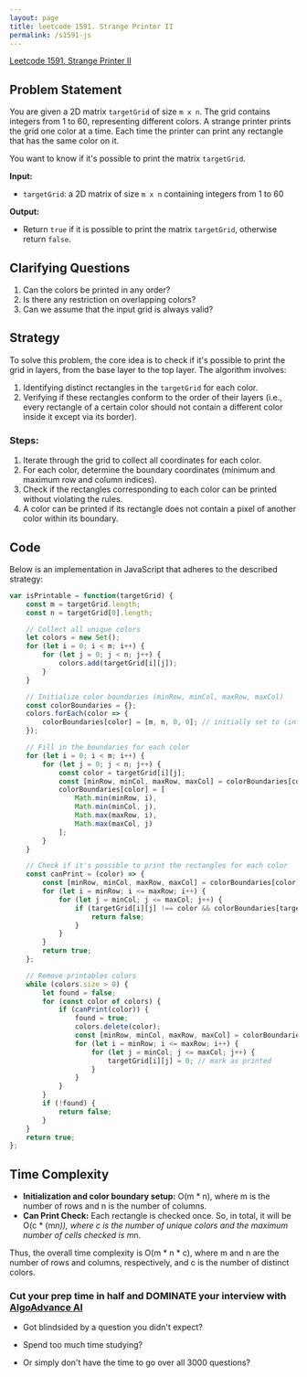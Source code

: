 ```yaml
---
layout: page
title: leetcode 1591. Strange Printer II
permalink: /s1591-js
---
```

[Leetcode 1591. Strange Printer II](https://algoadvance.github.io/algoadvance/l1591)
## Problem Statement
You are given a 2D matrix `targetGrid` of size `m x n`. The grid contains integers from 1 to 60, representing different colors. A strange printer prints the grid one color at a time. Each time the printer can print any rectangle that has the same color on it. 

You want to know if it's possible to print the matrix `targetGrid`.

**Input:**
- `targetGrid`: a 2D matrix of size `m x n` containing integers from 1 to 60

**Output:**
- Return `true` if it is possible to print the matrix `targetGrid`, otherwise return `false`.

## Clarifying Questions
1. Can the colors be printed in any order?
2. Is there any restriction on overlapping colors?
3. Can we assume that the input grid is always valid?

## Strategy
To solve this problem, the core idea is to check if it's possible to print the grid in layers, from the base layer to the top layer. The algorithm involves:
1. Identifying distinct rectangles in the `targetGrid` for each color.
2. Verifying if these rectangles conform to the order of their layers (i.e., every rectangle of a certain color should not contain a different color inside it except via its border).

### Steps:
1. Iterate through the grid to collect all coordinates for each color.
2. For each color, determine the boundary coordinates (minimum and maximum row and column indices).
3. Check if the rectangles corresponding to each color can be printed without violating the rules.
4. A color can be printed if its rectangle does not contain a pixel of another color within its boundary.

## Code
Below is an implementation in JavaScript that adheres to the described strategy:

```javascript
var isPrintable = function(targetGrid) {
    const m = targetGrid.length;
    const n = targetGrid[0].length;

    // Collect all unique colors
    let colors = new Set();
    for (let i = 0; i < m; i++) {
        for (let j = 0; j < n; j++) {
            colors.add(targetGrid[i][j]);
        }
    }

    // Initialize color boundaries (minRow, minCol, maxRow, maxCol)
    const colorBoundaries = {};
    colors.forEach(color => {
        colorBoundaries[color] = [m, n, 0, 0]; // initially set to (infinity, infinity, -infinity, -infinity)
    });

    // Fill in the boundaries for each color
    for (let i = 0; i < m; i++) {
        for (let j = 0; j < n; j++) {
            const color = targetGrid[i][j];
            const [minRow, minCol, maxRow, maxCol] = colorBoundaries[color];
            colorBoundaries[color] = [
                Math.min(minRow, i),
                Math.min(minCol, j),
                Math.max(maxRow, i),
                Math.max(maxCol, j)
            ];
        }
    }

    // Check if it's possible to print the rectangles for each color
    const canPrint = (color) => {
        const [minRow, minCol, maxRow, maxCol] = colorBoundaries[color];
        for (let i = minRow; i <= maxRow; i++) {
            for (let j = minCol; j <= maxCol; j++) {
                if (targetGrid[i][j] !== color && colorBoundaries[targetGrid[i][j]][0] !== -1) {
                    return false;
                }
            }
        }
        return true;
    };

    // Remove printables colors
    while (colors.size > 0) {
        let found = false;
        for (const color of colors) {
            if (canPrint(color)) {
                found = true;
                colors.delete(color);
                const [minRow, minCol, maxRow, maxCol] = colorBoundaries[color];
                for (let i = minRow; i <= maxRow; i++) {
                    for (let j = minCol; j <= maxCol; j++) {
                        targetGrid[i][j] = 0; // mark as printed
                    }
                }
            }
        }
        if (!found) {
            return false;
        }
    }
    return true;
};
```

## Time Complexity
- **Initialization and color boundary setup:** O(m * n), where m is the number of rows and n is the number of columns.
- **Can Print Check:** Each rectangle is checked once. So, in total, it will be O(c * (m*n)), where c is the number of unique colors and the maximum number of cells checked is m*n.

Thus, the overall time complexity is O(m * n * c), where m and n are the number of rows and columns, respectively, and c is the number of distinct colors.


### Cut your prep time in half and DOMINATE your interview with [AlgoAdvance AI](https://algoAdvance.com)

- Got blindsided by a question you didn't expect?

- Spend too much time studying?

- Or simply don't have the time to go over all 3000 questions?

